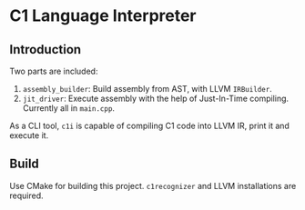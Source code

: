 # C1 Language Interpreter 

## Introduction

Two parts are included:

1. `assembly_builder`: Build assembly from AST, with LLVM `IRBuilder`.
1. `jit_driver`: Execute assembly with the help of Just-In-Time compiling. Currently all in `main.cpp`.

As a CLI tool, `c1i` is capable of compiling C1 code into LLVM IR, print it and execute it.

## Build

Use CMake for building this project. `c1recognizer` and LLVM installations are required. 
